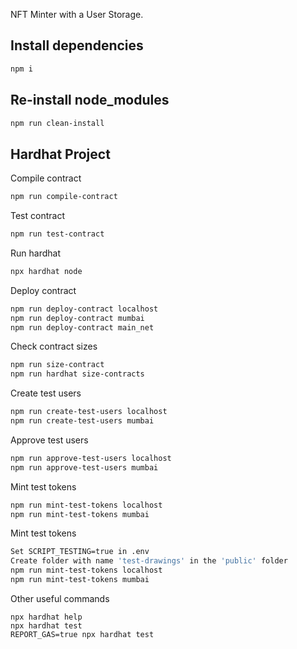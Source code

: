 NFT Minter with a User Storage.

## Install dependencies
```bash
npm i
```

## Re-install node_modules
```bash
npm run clean-install
```

## Hardhat Project
Compile contract
```bash
npm run compile-contract
```

Test contract
```bash
npm run test-contract
```

Run hardhat
```bash
npx hardhat node
```

Deploy contract
```bash
npm run deploy-contract localhost
npm run deploy-contract mumbai
npm run deploy-contract main_net
```

Check contract sizes
```bash
npm run size-contract
npm run hardhat size-contracts
```

Create test users
```bash
npm run create-test-users localhost
npm run create-test-users mumbai
```

Approve test users
```bash
npm run approve-test-users localhost
npm run approve-test-users mumbai
```

Mint test tokens
```bash
npm run mint-test-tokens localhost
npm run mint-test-tokens mumbai
```

Mint test tokens
```bash
Set SCRIPT_TESTING=true in .env
Create folder with name 'test-drawings' in the 'public' folder
npm run mint-test-tokens localhost
npm run mint-test-tokens mumbai
```

Other useful commands
```shell
npx hardhat help
npx hardhat test
REPORT_GAS=true npx hardhat test
```
